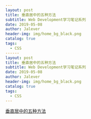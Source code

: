 ```yaml
---
layout: post
title: 垂直居中的五种方法
subtitle: Web Development学习笔记系列
date: 2019-05-08
author: Jalever
header-img: img/home_bg_black.png
catalog: true
tags:
  - CSS
------
layout: post
title: 垂直居中的五种方法
subtitle: Web Development学习笔记系列
date: 2019-05-08
author: Jalever
header-img: img/home_bg_black.png
catalog: true
tags:
  - CSS
---
```


[垂直居中的五种方法](https://www.yuque.com/jalever/pe7v01/ag086z)




